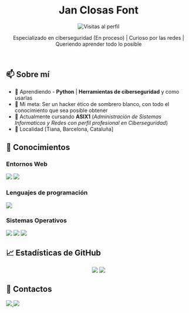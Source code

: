 <h1 align="center">Jan Closas Font</h1>

<p align="center">
  <img src="https://komarev.com/ghpvc/?username=tu-usuario&style=flat-square" alt="Visitas al perfil" />
</p>

<p align="center">
  Especializado en ciberseguridad (En proceso) | Curioso por las redes | Queriendo aprender todo lo posible
</p>

<br>

<h2>📫 Sobre mí</h2>
<ul>
  <li>🌱 Aprendiendo - <strong>Python</strong> | <strong>Herramientas de ciberseguridad</strong> y como usarlas</li>
  <li>🎯 Mi meta: Ser un hacker ético de sombrero blanco, con todo el conocimiento que sea posible obtener</li>
  <li>💬 Actualmente cursando <strong>ASIX1</strong> (<i>Administración de Sistemas Informaticos y Redes con perfil profesional en Ciberseguridad</i>)</li>
  <li>📍 Localidad <en>[Tiana, Barcelona, Cataluña]</en>
</ul>

<h2>🧠 Conocimientos</h2>
<h3>Entornos Web</h3>
<p>
  <img src="https://img.shields.io/badge/HTML5-E34F26?style=flat-square&logo=html5&logoColor=white" />
  <img src="https://img.shields.io/badge/CSS3-1572B6?style=flat-square&logo=css3&logoColor=white" />
</p>
<h3>Lenguajes de programación</h3>
<p>
  <img src="https://img.shields.io/badge/Python-green?logo=python&logoColor=white&logoSize=auto" />
</p>
<h3>Sistemas Operativos</h3>
<p>
  <img src="https://img.shields.io/badge/Kali-%231759F3?logo=kalilinux&logoColor=white&logoSize=auto" />
  <img src="https://img.shields.io/badge/Garuda%20Linux%20%5BArch%5D-%23C717F3?logo=garudalinux&logoColor=white&logoSize=auto" />
  <img src="https://img.shields.io/badge/Nobara%20Linux-%238E8A8A?logo=nobaralinux&logoColor=white&logoSize=auto" />
</p>

<h2>📈 Estadísticas de GitHub</h2>
<p align="center">
  <img src="https://github-readme-stats.vercel.app/api?username=tu-usuario&show_icons=true&theme=radical" />
  <img src="https://github-readme-stats.vercel.app/api/top-langs/?username=tu-usuario&layout=compact&theme=radical" />
</p>

<h2>📲 Contactos</h2>
<p>
  <a href="https://www.linkedin.com/in/jan-closas-font-752804330" target="_blank">
    <img src="https://img.shields.io/badge/LinkedIn-blue?style=flat-square&logo=linkedin&logoColor=white" />
  </a>
  <a href="mailto:jclosasfont@gmail.com.com">
    <img src="https://img.shields.io/badge/Gmail-D14836?style=flat-square&logo=gmail&logoColor=white" />
  </a>
</p>

